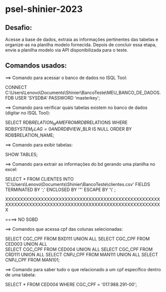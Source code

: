 # psel-shinier-2023

## Desafio:
Acesse a base de dados, extraia as informações pertinentes das tabelas e organize-as na planilha modelo fornecida. Depois de concluir essa etapa, 
envie a planilha modelo via API disponibilizada para o teste.

## Comandos usados:

==> Comando para acessar o banco de dados no ISQL Tool:

 CONNECT C:\Users\Lenovo\Documents\Shinier\BancoTeste\MEU_BANCO_DE_DADOS.FDB USER 'SYSDBA' PASSWORD 'masterkey';


==> Comando para verificar quais tabelas existem no banco de dados (digitar no ISQL Tool):

SELECT RDB$RELATION_NAME
FROM RDB$RELATIONS
WHERE RDB$SYSTEM_FLAG = 0 AND RDB$VIEW_BLR IS NULL
ORDER BY RDB$RELATION_NAME;

==> Comando para exibir tabelas:

SHOW TABLES;

==> Comando para extrair as informações do bd gerando uma planilha no excel:

SELECT * FROM CLIENTES INTO 'C:\Users\Lenovo\Documents\Shinier\BancoTeste\clientes.csv' 
FIELDS TERMINATED BY ';' ENCLOSED BY '"' ESCAPE BY '\\' ;


XXXXXXXXXXXXXXXXXXXXXXXXXXXXXXXXXXXXXXXXXXXXXXXXXXXXXXXXXXXXXXXXXXXXXXXXXXXXXXXXXXXXXXXXXXXXXXXXXXXXXXXXX

====> NO SGBD

==> Comandos que acessa cpf das colunas selecionadas:

SELECT CGC_CPF FROM BXD111
UNION ALL 
SELECT CGC_CPF FROM CED003
UNION ALL  
SELECT CGC_CPF FROM CED004
UNION ALL 
SELECT CGC_CPF FROM CRD111
UNION ALL 
SELECT CNPJ_CPF FROM MAN111
UNION ALL 
SELECT CNPJ_CPF FROM MAN101;


==> Comando para saber tudo o que relacionado a um cpf específico dentro de uma tabela:

SELECT * FROM CED004 WHERE CGC_CPF = '017.988.291-00';
